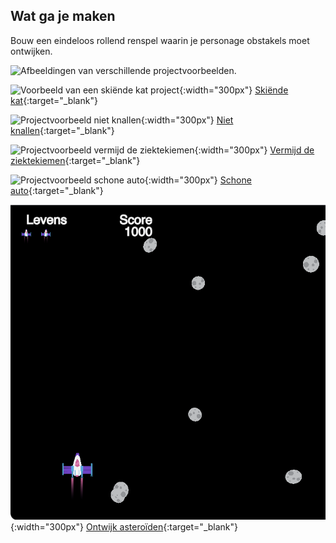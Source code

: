 ## Wat ga je maken

Bouw een eindeloos rollend renspel waarin je personage obstakels moet ontwijken.

![Afbeeldingen van verschillende projectvoorbeelden.](images/showcase_projects.png)

![Voorbeeld van een skiënde kat project](images/example2.png){:width="300px"}
[Skiënde kat](https://editor.raspberrypi.org/en/projects/skiing-cat-example){:target="_blank"}

![Projectvoorbeeld niet knallen](images/example4.png){:width="300px"}
[Niet knallen](https://editor.raspberrypi.org/en/projects/dont-pop-example){:target="_blank"}

![Projectvoorbeeld vermijd de ziektekiemen](images/example3.png){:width="300px"}
[Vermijd de ziektekiemen](https://editor.raspberrypi.org/en/projects/avoid-germs-example){:target="_blank"}

![Projectvoorbeeld schone auto](images/example5.png){:width="300px"}
[Schone auto](https://editor.raspberrypi.org/en/projects/clean-car-example){:target="_blank"}

![Projectvoorbeeld ontwijk asteroïden](images/example1.png){:width="300px"}
[Ontwijk asteroïden](https://editor.raspberrypi.org/en/projects/dodge-asteroids-example){:target="_blank"}

